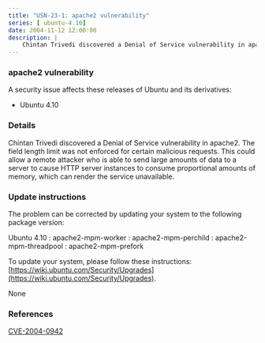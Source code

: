 ```yaml
---
title: "USN-23-1: apache2 vulnerability"
series: [ ubuntu-4.10]
date: 2004-11-12 12:00:00
description: |
    Chintan Trivedi discovered a Denial of Service vulnerability in apache2. The field length limit was not enforced for certain malicious requests. This could allow a remote attacker who is able to send large amounts of data to a server to cause HTTP server instances to consume proportional amounts of memory, which can render the service unavailable.
--- 
```

 
 


### apache2 vulnerability

A security issue affects these releases of Ubuntu and its derivatives:

* Ubuntu 4.10

### Details

Chintan Trivedi discovered a Denial of Service vulnerability in apache2. The field length limit was not enforced for certain malicious requests. This could allow a remote attacker who is able to send large amounts of data to a server to cause HTTP server instances to consume proportional amounts of memory, which can render the service unavailable.

### Update instructions

The problem can be corrected by updating your system to the following package version:

Ubuntu 4.10
 : apache2-mpm-worker 
 : apache2-mpm-perchild 
 : apache2-mpm-threadpool 
 : apache2-mpm-prefork 

To update your system, please follow these instructions: [https://wiki.ubuntu.com/Security/Upgrades](https://wiki.ubuntu.com/Security/Upgrades).

None

### References

 
 [CVE-2004-0942](http://people.ubuntu.com/~ubuntu-security/cve/CVE-2004-0942)
 


